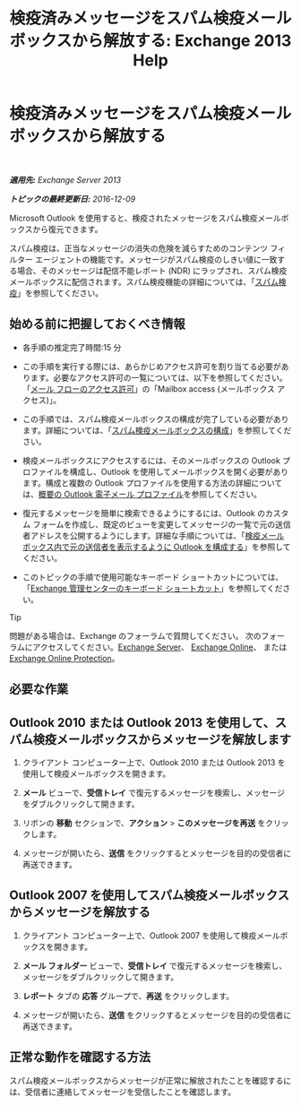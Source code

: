 ﻿---
title: '検疫済みメッセージをスパム検疫メールボックスから解放する: Exchange 2013 Help'
TOCTitle: 検疫済みメッセージをスパム検疫メールボックスから解放する
ms:assetid: 7a86bfde-f868-4689-bdec-5f01e52b510d
ms:mtpsurl: https://technet.microsoft.com/ja-jp/library/Aa998920(v=EXCHG.150)
ms:contentKeyID: 49896328
ms.date: 05/23/2018
mtps_version: v=EXCHG.150
ms.translationtype: MT
---

# 検疫済みメッセージをスパム検疫メールボックスから解放する

 

_**適用先:** Exchange Server 2013_

_**トピックの最終更新日:** 2016-12-09_

Microsoft Outlook を使用すると、検疫されたメッセージをスパム検疫メールボックスから復元できます。

スパム検疫は、正当なメッセージの消失の危険を減らすためのコンテンツ フィルター エージェントの機能です。メッセージがスパム検疫のしきい値に一致する場合、そのメッセージは配信不能レポート (NDR) にラップされ、スパム検疫メールボックスに配信されます。スパム検疫機能の詳細については、「[スパム検疫](spam-quarantine-exchange-2013-help.md)」を参照してください。

## 始める前に把握しておくべき情報

  - 各手順の推定完了時間:15 分

  - この手順を実行する際には、あらかじめアクセス許可を割り当てる必要があります。必要なアクセス許可の一覧については、以下を参照してください。「[メール フローのアクセス許可](mail-flow-permissions-exchange-2013-help.md)」の「Mailbox access (メールボックス アクセス)」。

  - この手順では、スパム検疫メールボックスの構成が完了している必要があります。詳細については、「[スパム検疫メールボックスの構成](configure-a-spam-quarantine-mailbox-exchange-2013-help.md)」を参照してください。

  - 検疫メールボックスにアクセスするには、そのメールボックスの Outlook プロファイルを構成し、Outlook を使用してメールボックスを開く必要があります。構成と複数の Outlook プロファイルを使用する方法の詳細については、[概要の Outlook 電子メール プロファイル](https://go.microsoft.com/fwlink/p/?linkid=178975)を参照してください。

  - 復元するメッセージを簡単に検索できるようにするには、Outlook のカスタム フォームを作成し、既定のビューを変更してメッセージの一覧で元の送信者アドレスを公開するようにします。詳細な手順については、「[検疫メールボックス内で元の送信者を表示するように Outlook を構成する](configure-outlook-to-show-the-original-sender-in-the-quarantine-mailbox-exchange-2013-help.md)」を参照してください。

  - このトピックの手順で使用可能なキーボード ショートカットについては、「[Exchange 管理センターのキーボード ショートカット](keyboard-shortcuts-in-the-exchange-admin-center-exchange-online-protection-help.md)」を参照してください。


> [!TIP]
> 問題がある場合は、Exchange のフォーラムで質問してください。 次のフォーラムにアクセスしてください。<A href="https://go.microsoft.com/fwlink/p/?linkid=60612">Exchange Server</A>、 <A href="https://go.microsoft.com/fwlink/p/?linkid=267542">Exchange Online</A>、 または <A href="https://go.microsoft.com/fwlink/p/?linkid=285351">Exchange Online Protection</A>。



## 必要な作業

## Outlook 2010 または Outlook 2013 を使用して、スパム検疫メールボックスからメッセージを解放します

1.  クライアント コンピューター上で、Outlook 2010 または Outlook 2013 を使用して検疫メールボックスを開きます。

2.  <strong>メール</strong> ビューで、<strong>受信トレイ</strong> で復元するメッセージを検索し、メッセージをダブルクリックして開きます。

3.  リボンの <strong>移動</strong> セクションで、<strong>アクション</strong> \> <strong>このメッセージを再送</strong> をクリックします。

4.  メッセージが開いたら、<strong>送信</strong> をクリックするとメッセージを目的の受信者に再送できます。

## Outlook 2007 を使用してスパム検疫メールボックスからメッセージを解放する

1.  クライアント コンピューター上で、Outlook 2007 を使用して検疫メールボックスを開きます。

2.  <strong>メール フォルダー</strong> ビューで、<strong>受信トレイ</strong> で復元するメッセージを検索し、メッセージをダブルクリックして開きます。

3.  <strong>レポート</strong> タブの <strong>応答</strong> グループで、<strong>再送</strong> をクリックします。

4.  メッセージが開いたら、<strong>送信</strong> をクリックするとメッセージを目的の受信者に再送できます。

## 正常な動作を確認する方法

スパム検疫メールボックスからメッセージが正常に解放されたことを確認するには、受信者に連絡してメッセージを受信したことを確認します。

